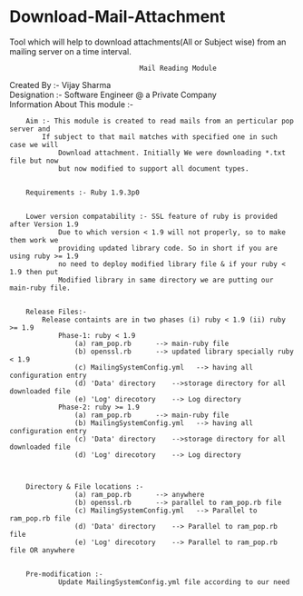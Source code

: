 Download-Mail-Attachment
========================

Tool which will help to download attachments(All or Subject wise) from an mailing server on a time interval. 


    	    						Mail Reading Module									
 Created By :- Vijay Sharma															
 Designation :- Software Engineer @ a Private Company								
 Information About This module :-													


		Aim :- This module is created to read mails from an perticular pop server and 	
 			If subject to that mail matches with specified one in such case we will 
				Download attachment. Initially We were downloading *.txt file but now   
				but now modified to support all document types.							


		Requirements :- Ruby 1.9.3p0													


		Lower version compatability :- SSL feature of ruby is provided after Version 1.9
				Due to which version < 1.9 will not properly, so to make them work we   
				providing updated library code. So in short if you are using ruby >= 1.9
				no need to deploy modified library file & if your ruby < 1.9 then put 	
				Modified library in same directory we are putting our main-ruby file.   


		Release Files:-																	
 			Release containts are in two phases (i) ruby < 1.9 (ii) ruby >= 1.9		
				Phase-1: ruby < 1.9 													
					(a) ram_pop.rb		--> main-ruby file								
					(b) openssl.rb		--> updated library specially ruby < 1.9		
					(c) MailingSystemConfig.yml   --> having all configuration entry 	
					(d) 'Data' directory 	-->storage directory for all downloaded file
					(e) 'Log' direcotory 	--> Log directory 							
				Phase-2: ruby >= 1.9													
					(a) ram_pop.rb		--> main-ruby file								
					(b) MailingSystemConfig.yml   --> having all configuration entry 	
					(c) 'Data' directory 	-->storage directory for all downloaded file
					(d) 'Log' direcotory 	--> Log directory 							
																						


		Directory & File locations :-													
					(a) ram_pop.rb		--> anywhere									
					(b) openssl.rb		--> parallel to ram_pop.rb file 				
					(c) MailingSystemConfig.yml   --> Parallel to ram_pop.rb file 		
					(d) 'Data' directory 	--> Parallel to ram_pop.rb file				
					(e) 'Log' direcotory 	--> Parallel to ram_pop.rb file OR anywhere 


		Pre-modification :-																
				Update MailingSystemConfig.yml file according to our need 				

						
